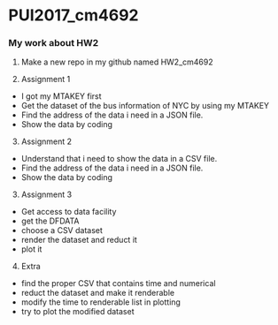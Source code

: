 # PUI2017_cm4692
### My work about HW2


1. Make a new repo in my github named HW2_cm4692

2. Assignment 1
- I got my MTAKEY first
- Get the dataset of the bus information of NYC by using my MTAKEY
- Find the address of the data i need in a JSON file.
- Show the data by coding

3. Assignment 2
- Understand that i need to show the data in a CSV file.
- Find the address of the data i need in a JSON file.
- Show the data by coding

3. Assignment 3
- Get access to data facility
- get the DFDATA
- choose a CSV dataset
- render the dataset and reduct it
- plot it

4. Extra 
- find the proper CSV that contains time and numerical
- reduct the dataset and make it renderable
- modify the time to renderable list in plotting
- try to plot the modified dataset


